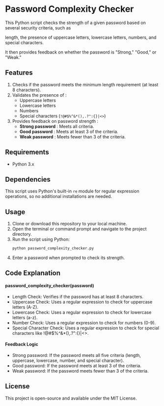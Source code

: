 # Password Complexity Checker

This Python script checks the strength of a given password based on several security criteria, such as 

length, the presence of uppercase letters, lowercase letters, numbers, and special characters. 

It then provides feedback on whether the password is "Strong," "Good," or "Weak."


## Features
1. Checks if the password meets the minimum length requirement (at least 8 characters).
2. Validates the presence of :
   - Uppercase letters
   - Lowercase letters
   - Numbers
   - Special characters (`!@#$%^&*(),.?":{}|<>`)
3. Provides feedback on password strength :
   - **Strong password** : Meets all criteria.
   - **Good password** : Meets at least 3 of the criteria.
   - **Weak password** : Meets fewer than 3 of the criteria.


## Requirements
- Python 3.x


## Dependencies
This script uses Python's built-in `re` module for regular expression operations, so no additional installations are needed.


## Usage
1. Clone or download this repository to your local machine.
2. Open the terminal or command prompt and navigate to the project directory.
3. Run the script using Python:
   ```bash
   python password_complexity_checker.py
4. Enter a password when prompted to check its strength.


## Code Explanation
#### password_complexity_checker(password)
- Length Check: Verifies if the password has at least 8 characters.
- Uppercase Check: Uses a regular expression to check for uppercase letters (A-Z).
- Lowercase Check: Uses a regular expression to check for lowercase letters (a-z).
- Number Check: Uses a regular expression to check for numbers (0-9).
- Special Character Check: Uses a regular expression to check for special characters like !@#$%^&*(),.?":{}|<>.


#### Feedback Logic
- Strong password: If the password meets all five criteria (length, uppercase, lowercase, number, and special character).
- Good password: If the password meets at least 3 of the criteria.
- Weak password: If the password meets fewer than 3 of the criteria.


## License
This project is open-source and available under the MIT License.
